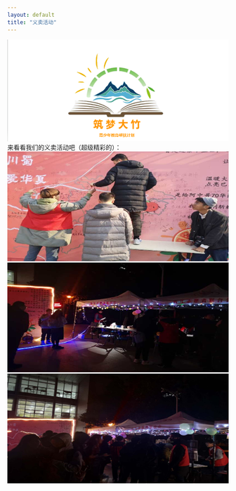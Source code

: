 ```yaml
---
layout: default
title: "义卖活动"
---
```

<body>
<div><img src="/images/Logo1.png"  alt="" /></div>
来看看我们的义卖活动吧（超级精彩的）：
<div><img src="/images/yimai2.jpg"  alt="布置现场中" width="700" height="250"/></div>
<div><img src="/images/yimai3.jpg"  alt="夜晚如此美丽" width="700" height="250"/></div>
<div><img src="/images/yimai4.jpg"  alt="来参与的同学们" width="700" height="250"/></div>
</body>